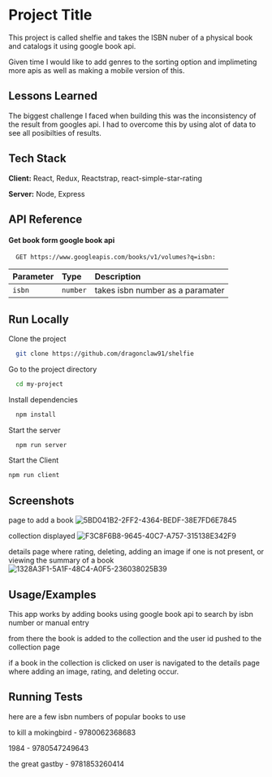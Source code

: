 
# Project Title

This project is called shelfie and takes the ISBN nuber of a physical book and catalogs it using google book api.



Given time I would like to add genres to the sorting option and implimeting more apis as well as making a mobile version of this.





## Lessons Learned

The biggest challenge I faced when building this was the inconsistency of the result from googles api.
I had to overcome this by using alot of data to see all posibilties of results.


## Tech Stack

**Client:** React, Redux, Reactstrap, react-simple-star-rating 

**Server:** Node, Express


## API Reference

#### Get book form google book api

```http
  GET https://www.googleapis.com/books/v1/volumes?q=isbn:
```

| Parameter | Type     | Description                |
| :-------- | :------- | :------------------------- |
| `isbn` | `number` | takes isbn number as a paramater|



## Run Locally

Clone the project

```bash
  git clone https://github.com/dragonclaw91/shelfie
```

Go to the project directory

```bash
  cd my-project
```

Install dependencies

```bash
  npm install
```

Start the server

```bash
  npm run server
```

  Start the Client

  ```bash
  npm run client
  ```

  




## Screenshots
page to add a book 
![5BD041B2-2FF2-4364-BEDF-38E7FD6E7845](https://user-images.githubusercontent.com/97910101/177460517-cb67f6af-69d8-4af2-9ab8-b9162008d028.jpeg)


collection displayed
![F3C8F6B8-9645-40C7-A757-315138E342F9](https://user-images.githubusercontent.com/97910101/177460597-a5cba543-9730-400e-9d49-ca074ceef58b.jpeg)

details page where rating, deleting, adding an image if one is not present, or viewing the summary of a book
![1328A3F1-5A1F-48C4-A0F5-236038025B39](https://user-images.githubusercontent.com/97910101/177460987-0661c2d8-fbcc-414e-999f-e72fc3fd6913.jpeg)
## Usage/Examples

This app works by adding books using google book api to search by isbn number or manual entry

from there the book is added to the collection and the user id pushed to the collection page

if a book in the collection is clicked on user is navigated to the details page where adding an image, rating, and deleting occur.




## Running Tests

here are a few isbn numbers of popular books to use

to kill a mokingbird - 9780062368683

1984 - 9780547249643

the great gastby - 9781853260414
